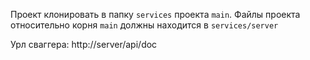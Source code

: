 Проект клонировать в папку `services` проекта `main`. Файлы проекта относительно корня `main` должны находится в `services/server`

Урл сваггера: http://server/api/doc
